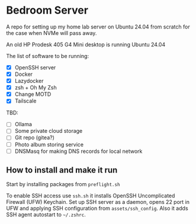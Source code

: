 # Bedroom Server

A repo for setting up my home lab server on Ubuntu 24.04 from scratch for the case when NVMe will pass away.

An old HP Prodesk 405 G4 Mini desktop is running Ubuntu 24.04

The list of software to be running:

- [x] OpenSSH server
- [x] Docker
- [x] Lazydocker
- [x] zsh + Oh My Zsh
- [x] Change MOTD
- [x] Tailscale

TBD:

- [ ] Ollama
- [ ] Some private cloud storage
- [ ] Git repo (gitea?)
- [ ] Photo album storing service
- [ ] DNSMasq for making DNS records for local network

## How to install and make it run

Start by installing packages from `preflight.sh`

To enable SSH access use `ssh.sh` it installs OpenSSH Uncomplicated Firewall (UFW) Keychain. Set up SSH server as a daemon, opens 22 port in UFW and applying SSH configuration from `assets/ssh_config`. Also it adds SSH agent autostart to `~/.zshrc`.
